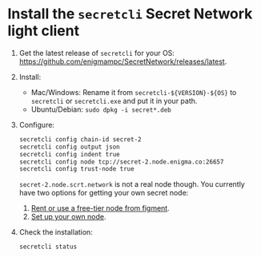 # Install the `secretcli` Secret Network light client

1. Get the latest release of `secretcli` for your OS: https://github.com/enigmampc/SecretNetwork/releases/latest.

2) Install:

   - Mac/Windows: Rename it from `secretcli-${VERSION}-${OS}` to `secretcli` or `secretcli.exe` and put it in your path.
   - Ubuntu/Debian: `sudo dpkg -i secret*.deb`

3) Configure:

   ```bash
   secretcli config chain-id secret-2
   secretcli config output json
   secretcli config indent true
   secretcli config node tcp://secret-2.node.enigma.co:26657
   secretcli config trust-node true
   ```

   `secret-2.node.scrt.network` is not a real node though.
   You currently have two options for getting your own secret node:
   1. [Rent or use a free-tier node from figment](https://figment.io/datahub/secret-network/).
   2. [Set up your own node](node-guides/run-full-node-mainnet.md).

4) Check the installation:

   ```bash
   secretcli status
   ```
